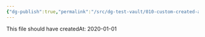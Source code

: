 ```yaml
---
{"dg-publish":true,"permalink":"/src/dg-test-vault/010-custom-created-at/"}
---
```


This file should have createdAt: 2020-01-01